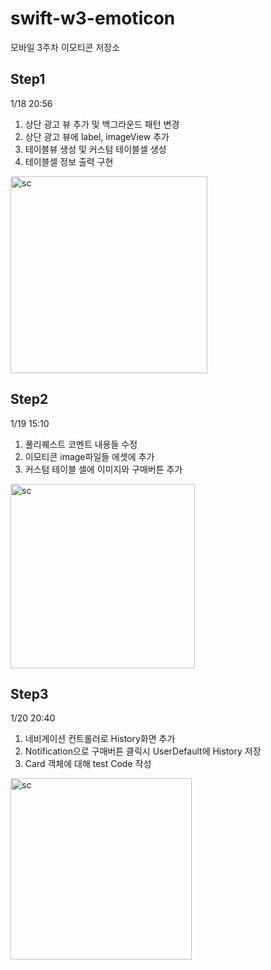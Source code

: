 # swift-w3-emoticon
모바일 3주차 이모티콘 저장소

## Step1
1/18 20:56
1. 상단 광고 뷰 추가 및 백그라운드 패턴 변경
2. 상단 광고 뷰에 label, imageView 추가
3. 테이블뷰 생성 및 커스텀 테이블셀 생성
4. 테이블셀 정보 출력 구현

<img width="315" alt="sc" src="https://user-images.githubusercontent.com/46565404/104912689-ef21bc80-59cf-11eb-9caf-85628b5a5d4d.png">

## Step2
1/19 15:10
1. 풀리퀘스트 코멘트 내용들 수정
2. 이모티콘 image파일들 에셋에 추가
3. 커스텀 테이블 셀에 이미지와 구매버튼 추가

<img width="295" alt="sc" src="https://user-images.githubusercontent.com/46565404/104994781- 77ec3700-5a68-11eb-8c1d-a022e2b73f68.png">

## Step3
1/20 20:40
1. 네비게이션 컨트롤러로 History화면 추가
2. Notification으로 구매버튼 클릭시 UserDefault에 History 저장
3. Card 객체에 대해 test Code 작성

<img width="290" alt="sc" src="https://user-images.githubusercontent.com/46565404/105170500-58383a00-5b60-11eb-93b1-bd4f4b7fa87a.png">
